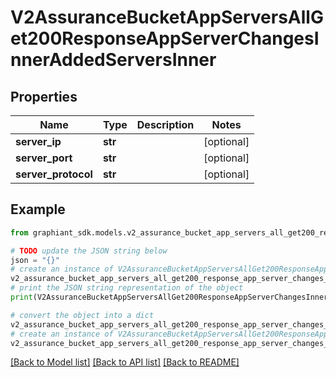 # V2AssuranceBucketAppServersAllGet200ResponseAppServerChangesInnerAddedServersInner


## Properties

Name | Type | Description | Notes
------------ | ------------- | ------------- | -------------
**server_ip** | **str** |  | [optional] 
**server_port** | **str** |  | [optional] 
**server_protocol** | **str** |  | [optional] 

## Example

```python
from graphiant_sdk.models.v2_assurance_bucket_app_servers_all_get200_response_app_server_changes_inner_added_servers_inner import V2AssuranceBucketAppServersAllGet200ResponseAppServerChangesInnerAddedServersInner

# TODO update the JSON string below
json = "{}"
# create an instance of V2AssuranceBucketAppServersAllGet200ResponseAppServerChangesInnerAddedServersInner from a JSON string
v2_assurance_bucket_app_servers_all_get200_response_app_server_changes_inner_added_servers_inner_instance = V2AssuranceBucketAppServersAllGet200ResponseAppServerChangesInnerAddedServersInner.from_json(json)
# print the JSON string representation of the object
print(V2AssuranceBucketAppServersAllGet200ResponseAppServerChangesInnerAddedServersInner.to_json())

# convert the object into a dict
v2_assurance_bucket_app_servers_all_get200_response_app_server_changes_inner_added_servers_inner_dict = v2_assurance_bucket_app_servers_all_get200_response_app_server_changes_inner_added_servers_inner_instance.to_dict()
# create an instance of V2AssuranceBucketAppServersAllGet200ResponseAppServerChangesInnerAddedServersInner from a dict
v2_assurance_bucket_app_servers_all_get200_response_app_server_changes_inner_added_servers_inner_from_dict = V2AssuranceBucketAppServersAllGet200ResponseAppServerChangesInnerAddedServersInner.from_dict(v2_assurance_bucket_app_servers_all_get200_response_app_server_changes_inner_added_servers_inner_dict)
```
[[Back to Model list]](../README.md#documentation-for-models) [[Back to API list]](../README.md#documentation-for-api-endpoints) [[Back to README]](../README.md)


